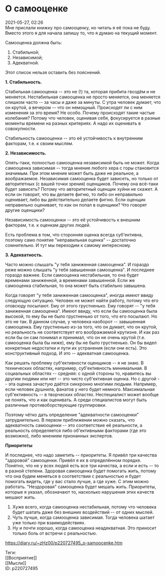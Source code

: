 О самооценке
=============

   
 2021-05-27, 02:26   
  Мне прислали книжку про самооценку, но читать я её пока не буду. Вместо этого я для начала запишу то, что я думаю на текущий момент.   
   
 Самооценка должна быть:   
 1. Стабильной;   
 2. Независимой;   
 3. Адекватной.   
   
 Этот список нельзя оставить без пояснений.   
   
  **1. Стабильность.**    
   
 Стабильная самооценка -- это не (!) та, которая прибита гвоздём и не меняется. Нестабильная самооценка не просто меняется, она меняется слишком часто -- за часы и даже за минуты. С утра человек думает, что он крутой, а вечером -- что он немощный. Происходят ли с ним изменения за это время? Не особо. Почему происходят такие частые колебания? Потому что человек, оценивая себя, фокусируется в разные моменты времени на разных критериях. А надо их оценивать в совокупности.   
   
 Стабильность самооценки -- это её устойчивость к внутренним факторам, т.е. к своим мыслям.   
   
  **2. Независимость.**    
   
 Опять-таки, полностью самооценка независимой быть не может. Когда самооценка зависимая -- тогда мнение любого хера с горы становится значимым. При этом мнение может быть даже не реальное, а воображаемое. Независимая самооценка будет зависеть, но только от авторитетных (с вашей точки зрения) оценщиков. Почему она всё-таки будет зависеть? Потому что авторитетный оценщик хуйни не скажет. А если он говорит, что вы делаете фигню, то либо он неправильно оценивает, либо вы действительно делаете фигню. Если оценщик неправильно оценивает, то как он попал в оценщики? Что говорят другие оценщики?   
   
 Независимость самооценки -- это её устойчивость к внешним факторам, т.е. к оценкам других людей.   
   
 Есть проблема в том, что сторонняя оценка всегда суб'ективна, поэтому само понятие "неправильная оценка" -- достаточно сомнительно. И тут мы переходим к самому интересному.   
   
  **3. Адекватность.**    
   
 Часто можно слышать "у тебя заниженная самооценка". И гораздо реже можно слышать "у тебя завышенная самооценка". И последнее гораздо важнее. Если самооценка нестабильная, то она будет временами заниженной, а временами завышенной. Если же самооценка стабильная, то она может быть стабильно завышена.   
   
 Когда говорят "у тебя заниженная самооценка", иногда имеют ввиду следующую ситуацию. Человек не может найти работу, потому что его отовсюду посылают. Ему от этого грустненько. Ему говорят -- "у тебя заниженная самооценка". Имеют ввиду, что если бы самооценка была высокой, то ему бы не было грустненько от того, что его посылают. Но это не так. В данном случае, у человека наоборот -- завышенная самооценка. Ему грустненько из-за того, что он думает, что он крутой, но реальность не соответствует его воображаемой крутизне. И как раз если бы он сам понимал и принимал, что он не очень крутой (т.е. самооценка была бы ниже), ему бы не было грустненько. Он бы видел конкретные недостатки и пути их устранения (если они есть). Это конструктивный подход. И это -- адекватная самооценка.   
   
 Как решать проблему суб'ективности оценщиков -- я не знаю. В технических областях, например, суб'ективность минимальная. В социальных областях -- средняя: с одной стороны то, нравитесь вы другим людями или нет -- это чисто суб'ективная оценка. Но с другой -- эта оценка зачастую даётся синхронно многими людьми. Например, если человек душнила, фанатов у него будет немного. Максимальная суб'ективность -- в творческих областях. Неспециалист может вообще не понять, что и как оценивать. А среди специалистов могут быть различные противоборствующие группировки.   
   
 Поэтому чётко дать определение "адекватности самооценки" затруднительно. В первом приближении можно сказать, что адекватность самооценки -- это соответствие её реальности, а реальность определяется либо об'ективными факторами (где это возможно), либо мнением признанных экспертов.   
   
  **Приоритеты**    
   
 И последнее, что надо заметить -- приоритеты. Я привёл три качества "здоровой" самооценки. Привёл я их в определённом порядке. Понятно, что не у всех людей есть все три качества, а если и есть -- то в разной степени. Здоровая самооценка будет помогать жить, потому что она будем меняться в соответствии с реальностью и будет помогать видеть, где у вас стало лучше, а где хуже. С этим можно работать. "Нездоровая" самооценка будет мешать жить. Приоритеты, которые я указал, обозначают то, насколько нарушения этих качеств мешают жить.   
   
 1. Хуже всего, когда самооценка нестабильная, потому что человека будет шатать даже без внешних воздействий -- от одних мыслей.   
 2. Чуть лучше, когда самооценка зависимая. Тогда человека шатает уже только при взаимодействиях.   
 3. Ну и почти хорошо, когда самооценка неадекватная. Это приносит только боль от встречи с реальностью.   
    
 <https://diary.ru/~zHz00/p220727495_o-samoocenke.htm>   
   
 Теги:   
 [[Восприятие]]   
 [[Мысли]]   
 ID: p220727495